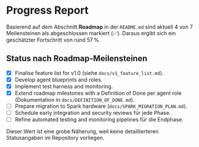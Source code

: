 # Progress Report

Basierend auf dem Abschnitt **Roadmap** in der `README.md` sind aktuell 4 von 7 Meilensteinen als abgeschlossen markiert (✅). Daraus ergibt sich ein geschätzter Fortschritt von rund 57 %.

## Status nach Roadmap-Meilensteinen

- [x] Finalise feature list for v1.0 (siehe `docs/v1_feature_list.md`).
- [x] Develop agent blueprints and roles.
- [x] Implement test harness and monitoring.
- [x] Extend roadmap milestones with a Definition of Done per agent role (Dokumentation in `docs/DEFINITION_OF_DONE.md`).
- [ ] Prepare migration to Spark hardware (`docs/SPARK_MIGRATION_PLAN.md`).
- [ ] Schedule early integration and security reviews für jede Phase.
- [ ] Refine automated testing and monitoring pipelines für die Endphase.

Dieser Wert ist eine grobe Näherung, weil keine detaillierteren Statusangaben im Repository vorliegen.
